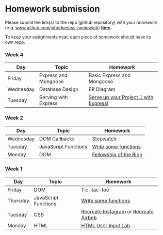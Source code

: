 # Homework submission

Please submit the link(s) to the repo (github repository) with your homework (e.g. www.github.com/johndoe/css-homework) **[here](https://docs.google.com/forms/d/e/1FAIpQLSfxkInDArpJxfneFK3HKCU0nnGcL-YFVwkrUAHcnxHmv-gJyw/viewform#responses).**

To keep your assignments neat, each piece of homework should have its own repo.

### Week 4

| Day        | Topic      | Homework |
| ------     | -----      | -------- |
| Friday    | Express and Mongoose | Basic Express and Mongoose|                    
| Wednesday    | Database Design | ER Diagram |                    
| Tuesday    | Serving with Express | [Serve up your Project 1 with Express!](/unit-2/week_4_homework.md) |                    


### Week 2

| Day       | Topic      | Homework|
| ------    | -----      | -------- |                    
| Wednesday  | DOM Callbacks | [Stopwatch](/unit-1/labs/settimeout_and_setinterval.md) |
| Tuesday  | JavaScript Functions | [Write some functions](/unit-1/labs/functions.md) |
| Monday  | DOM | [Fellowship of the Ring](unit-1/labs/fellowship.md)|


### Week 1
| Day       | Topic      | Homework|
| ------    | -----      | --------|
| Friday  | DOM | [Tic-tac-toe](/unit-1labs/TTT.md) |
| Thursday  | JavaScript Functions | [Write some functions](/unit-1labs/functions.md) |
| Tuesday   | CSS        | [Recreate Instagram][1023] or [Recreate Airbnb][1024]         |
| Monday    | HTML       | [HTML User Input Lab][901]|
<!--
## Homework schedule

### Week 4
| Day     | Topic                        | Homework     |
| ------  | -----                        | --------     |
| Thursday | Node Express Server | [Besty Buy CRUD REST Inventory Manager](https://github.com/WDI-SEA/express-daily-planet)|
| Wednesday  | Node / Express            | No homework. |
| Tuesday | Node / Express               | No homework. |
| Monday  | AJAX                         | No homework. |

### Week 2

| Day    | Topic                        | Homework                                                                  |
| ------ | -----                        | --------                                                                  |
| Thursday | Bootstrap Mockup | [Bootstrap Mockup](https://github.com/WDI-SEA/bootstrap-mockups) |
| Wednesday | Intro to jQuery | [jQuery Intro](https://github.com/davified/jquery-intro-lab) |
| Wednesday | Catch Up | Finish [Times Table](https://github.com/ga-students/dom-times-table) |
| Wednesday | Catch Up | Finish [Sim City Bomb Squad](https://github.com/ga-students/sim-city-bomb-squad) |
| Tuesday | JavaScript Iterators | [Using Iterators](https://github.com/WDI-SEA/js-callbacks-iterators) |
| Tuesday | Javascript Callbacks, Timers | [Sim City Bomb Squad](https://github.com/ga-students/sim-city-bomb-squad) |
| Monday | Review | Finish Tic Tac Toe! |

### Week 1

| Day       | Topic      | Homework                                                             |
| ------    | -----      | --------                                                             |
| Friday    | Javascript | [Tic Tac Toe][1010]                                                  |
| Thursday | DOM & Events| [Temperature Converter][1009]                                        |
| Wednesday | JavaScript | No Homework                                                          |
| Tuesday   | CSS        | 1. [Recreate AirBnB][903]          |
| Tuesday   | CSS        | 2. [Recreate Instagram][902] |
| Monday    | HTML       | 1. [HTML User Input Lab][901] |
| Monday    | HTML       | 2. [HTML Top Ten Movies Lab][900] |

-->

<!-- Links to homework -->
[1010]: https://github.com/davified/tic-tac-toe
[900]: https://github.com/WDI-SEA/html_top_ten_movies_table
[901]: https://github.com/WDI-SEA/html_user_inputs
[902]: https://github.com/ga-students/css-positioning
[903]: https://github.com/ga-students/css-airbnb
[1009]: https://github.com/WDI-SEA/temperature-converter-dom
[1023]: https://github.com/ga-students/css-positioning
[1024]: https://github.com/ga-students/css-airbnb
